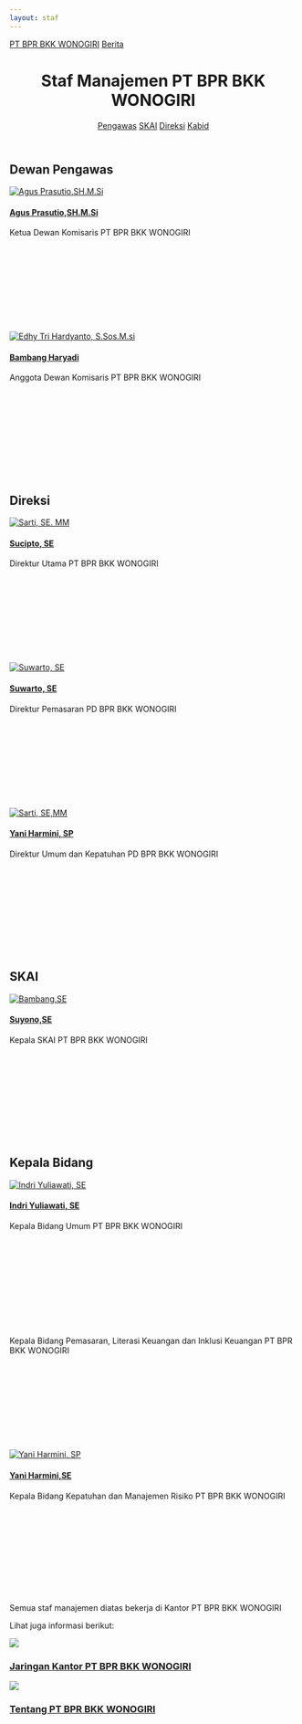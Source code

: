 ```yaml
---
layout: staf
---
```


<div class="container">
<!-- Top Navigation -->
	<div class="bprbkk-top clearfix">
		<a class="bprbkk-icon" href="/"><span>PT BPR BKK WONOGIRI</span></a>
		<span class="right"><a class="bprbkk-icon" href="/news"><span>Berita</span></a></span>
	</div>
<div class="content">
	<header class="bprbkk-header">
		<h1>Staf Manajemen <span>PT BPR BKK WONOGIRI</span></h1>
		<nav class="bprbkk-staff">
			<a href="#dewan-pengawas">Pengawas</a>
			<a href="#skai">SKAI</a>
			<a href="#direksi">Direksi</a>
			<a href="#kepala-bidang">Kabid</a>
		</nav>
	</header>
	<div class="dummy dummy-avatar" id="dewan-pengawas">
	<h2>Dewan Pengawas</h2>
		<div class="tooltip tooltip-effect-1">
		<a href="#"><img src="/images/managemen/aguspras.png" alt="Agus Prasutio,SH.M.Si"/><h4>Agus Prasutio,SH.M.Si</h4></a>
		<span class="tooltip-content"> Ketua Dewan Komisaris PT BPR BKK WONOGIRI</span>
			<div class="tooltip-shape">
				<svg height="165px" width="220px">
				<use xlink:href="#managemen" class="bprbkk-1" />
				</svg>
			</div>
		</div>
		<div class="tooltip tooltip-effect-2">
		<a href="#"><img src="/images/managemen/Edhy.jpg" alt="Edhy Tri Hardyanto, S.Sos.M.si"/><h4>Bambang Haryadi</h4></a>
		<span class="tooltip-content">Anggota Dewan Komisaris PT BPR BKK WONOGIRI</span>
			<div class="tooltip-shape">
				<svg height="165px" width="220px">
				<use xlink:href="#managemen-2" class="bprbkk-1" />
				</svg>
			</div>
		</div>
	</div>
	<div class="dummy dummy-avatar" id="direksi">
	<h2>Direksi</h2>
		<div class="tooltip tooltip-effect-1">
		<a href="#"><img src="/images/managemen/sarti.jpg" alt="Sarti, SE. MM"/><h4>Sucipto, SE</h4></a>
		<span class="tooltip-content">Direktur Utama PT BPR BKK WONOGIRI</span>
			<div class="tooltip-shape">
				<svg height="165px" width="220px">
				<use xlink:href="#managemen" class="bprbkk-1" />
				</svg>
			</div>
		</div>
		<div class="tooltip tooltip-effect-2">
		<a href="#"><img src="/images/managemen/suwarto.png" alt="Suwarto, SE"/><h4>Suwarto, SE</h4></a>
		<span class="tooltip-content">Direktur Pemasaran PD BPR BKK WONOGIRI</span>
			<div class="tooltip-shape">
				<svg height="165px" width="220px">
				<use xlink:href="#managemen-2" class="bprbkk-1" />
				</svg>
			</div>
		</div>
		<div class="tooltip tooltip-effect-2">
		<a href="#"><img src="/images/managemen/YANI HARMINI.jpg" alt="Sarti, SE,MM"/><h4>Yani Harmini, SP</h4></a>
		<span class="tooltip-content">Direktur Umum dan Kepatuhan PD BPR BKK WONOGIRI</span>
			<div class="tooltip-shape">
				<svg height="165px" width="220px">
				<use xlink:href="#managemen-2" class="bprbkk-1" />
				</svg>
			</div>
		</div>
	</div>
	<div class="dummy dummy-avatar" id="skai">
	<h2>SKAI</h2>
		<div class="tooltip tooltip-effect-2">
		<a href="#"><img src="/images/managemen/suyono.jpg" alt="Bambang,SE"/><h4>Suyono,SE</h4></a>
		<span class="tooltip-content">Kepala SKAI PT BPR BKK WONOGIRI</span>
			<div class="tooltip-shape">
				<svg height="165px" width="220px">
				<use xlink:href="#managemen-2" class="bprbkk-1" />
				</svg>
			</div>
		</div>
	</div>
	<div class="dummy dummy-avatar" id="kepala-bidang">
	<h2>Kepala Bidang</h2>
		<div class="tooltip tooltip-effect-1">
			<a href="#"><img src="/images/managemen/indriyuliawati.jpg" alt="Indri Yuliawati, SE"/><h4>Indri Yuliawati, SE</h4></a>
			<span class="tooltip-content">Kepala Bidang Umum PT BPR BKK WONOGIRI</span>
			<div class="tooltip-shape">
				<svg height="165px" width="220px">
				<use xlink:href="#managemen" class="bprbkk-1" />
				</svg>
			</div>
		</div>
		<div class="tooltip tooltip-effect-2">
			<a href="#"><img src="/images/managemen/" alt=""/><h4></h4></a>
			<span class="tooltip-content">Kepala Bidang Pemasaran, Literasi Keuangan dan Inklusi Keuangan PT BPR BKK WONOGIRI</span>
			<div class="tooltip-shape">
				<svg height="165px" width="220px">
				<use xlink:href="#managemen-2" class="bprbkk-1" />
				</svg>
			</div>
		</div>
		<div class="tooltip tooltip-effect-3">
			<a href="#"><img src="/images/managemen/suratni.jpg" alt="Yani Harmini, SP"/><h4>Yani Harmini,SE</h4></a>
			<span class="tooltip-content">Kepala Bidang Kepatuhan dan Manajemen Risiko PT BPR BKK WONOGIRI</span>
			<div class="tooltip-shape">
				<svg height="165px" width="220px">
				<use xlink:href="#managemen-2" class="bprbkk-1" />
				</svg>
			</div>
		</div>
	</div>
	<p class="info">Semua staf manajemen diatas bekerja di Kantor PT BPR BKK WONOGIRI</p>
	<section class="related">
		<p>Lihat juga informasi berikut:</p>
			<a href="/about/kantor">
				<img src="/images/jaringan_kantor_300x142.jpg" />
				<h3>Jaringan Kantor PT BPR BKK WONOGIRI</h3>
			</a>
			<a href="/about">
				<img src="/images/bprbkk_300x142.jpg" />
				<h3>Tentang PT BPR BKK WONOGIRI</h3>
			</a>
	</section>
</div><!-- /content -->
</div><!-- /container -->
